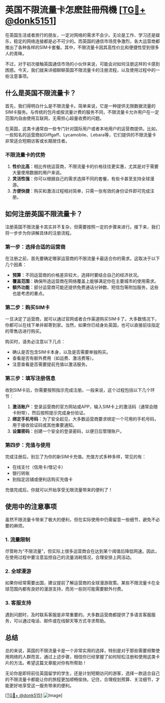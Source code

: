 # 英国不限流量卡怎麽註冊飛機 [[TG💪+ @donk5151](https://t.me/s/donk5151)]

在英国生活或者旅行的朋友，一定对网络的需求不会少。无论是工作、学习还是娱乐，稳定的网络连接都是必不可少的。而英国的通信市场竞争激烈，各大运营商都推出了各种各样的SIM卡套餐。其中，不限流量卡因其高性价比和便捷性受到很多人的青睐。

不过，对于初次接触英国通信市场的小伙伴来说，可能会对如何注册这样的卡感到困惑。今天，我们就来详细聊聊英国不限流量卡的注册流程，以及使用过程中的一些注意事项。

## 什么是英国不限流量卡？

首先，我们得明白什么是不限流量卡。简单来说，它是一种提供无限数据流量的SIM卡服务。与传统的包月或按流量计费的服务不同，不限流量卡允许用户在一定范围内自由使用互联网，无需担心超量收费的问题。

在英国，这类卡通常由一些专门针对国际用户或者本地用户的运营商提供。比如，一些知名的运营商如Giffgaff、Lycamobile、Lebara等，它们提供的不限流量卡非常适合短期访客或长期居住者。

### 不限流量卡的优势

1. **性价比高**：相比传统运营商，不限流量卡的价格往往更实惠，尤其是对于需要大量使用数据的用户来说。
2. **灵活性强**：你可以根据自己的需求选择不同的套餐，有些卡甚至支持全球漫游。
3. **方便快捷**：购买和激活过程相对简单，只需一张有效的身份证件即可完成注册。

## 如何注册英国不限流量卡？

注册英国不限流量卡其实并不复杂，但需要按照一定的步骤来进行。接下来，我们将一步步为你讲解具体的注册流程。

### 第一步：选择合适的运营商

在注册之前，首先要确定哪家运营商的不限流量卡最适合你的需求。这取决于以下几个因素：

- **预算**：不同运营商的价格差异较大，选择时要结合自己的经济状况。
- **覆盖范围**：确保所选运营商在网络覆盖上能够满足你在主要城市的使用需求。
- **额外功能**：部分运营商可能还提供免费通话分钟数、短信包等附加服务，这些也是考虑的重点。

### 第二步：购买SIM卡

一旦决定了运营商，就可以通过官网或者合作渠道购买SIM卡了。大多数情况下，你都可以在线下单并邮寄到家。当然，如果你已经身处英国，也可以直接前往指定的零售店进行购买。

购买时，请务必注意以下几点：

- 确认是否包含SIM卡本身，以及是否需要单独购买。
- 查看是否有额外费用（如运费、激活费等）。
- 注意查看是否需要提前充值以激活服务。

### 第三步：填写注册信息

收到SIM卡后，你需要按照指示完成注册。一般来说，这个过程包括以下几个环节：

1. **激活账户**：登录运营商的官方网站或APP，输入SIM卡上的激活码（通常会随卡附带），然后按照提示完成身份验证。
2. **绑定手机号码**：为了安全起见，大多数运营商要求绑定一个可用的手机号码，用于接收验证码或其他重要通知。
3. **设置密码**：创建一个安全的登录密码，以便日后管理账户。

### 第四步：充值与使用

完成注册后，别忘了为你的新SIM卡充值。充值方式多种多样，常见的有：

- 在线支付（信用卡/借记卡）
- 银行转账
- 到指定店铺或便利店购买充值卡

充值完成后，你就可以开始享受无限流量带来的便利了！

## 使用中的注意事项

虽然不限流量卡带来了极大的便利，但在实际使用中仍需留意一些细节，避免不必要的麻烦。

### 1. 流量限制

尽管称为“不限流量”，但实际上很多运营商会在达到某个阈值后降低网速。因此，在使用过程中要注意监控自己的流量消耗情况，合理安排上网活动。

### 2. 全球漫游

如果你经常需要出国，建议提前了解运营商的全球漫游政策。某些不限流量卡在全球范围内都有良好的漫游支持，而另一些则可能需要额外付费。

### 3. 客服支持

遇到问题时，及时联系客服是非常重要的。大多数运营商都提供了多语言客服服务，可以通过电话、邮件或在线聊天等方式寻求帮助。

## 总结

总的来说，英国的不限流量卡是一个非常实用的选择，特别是对于那些需要频繁使用网络的人群而言。通过上述步骤，相信你已经掌握了如何轻松注册和使用这类卡片的方法。希望这篇文章能对你有所帮助！

无论你是即将前往英国留学的学生，还是计划短期访问的游客，选择一款适合自己的不限流量卡都能让你的旅程更加顺畅愉快。记住，合理规划预算、关注细节，才能更好地享受这一服务带来的便利。

[[TG💪+ @donk5151](https://t.me/s/donk5151) ![Image](https://i.postimg.cc/rwNCRYN7/Snipaste-2025-04-30-17-27-05.png)]
